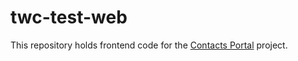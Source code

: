 # twc-test-web

This repository holds frontend code for the [Contacts Portal](https://github.com/VMadhuranga/contacts-portal) project.
